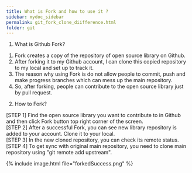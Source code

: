 ```yaml
---
title: What is Fork and how to use it ?
sidebar: mydoc_sidebar
permalink: git_fork_clone_diifference.html
folder: git
---
```


1. What is Github Fork?

1) Fork creates a copy of the repository of open source library on Github.  
2) After forking it to my Github account, I can clone this copied repository to my local and set up to track it.  
3) The reason why using Fork is do not allow people to commit, push and make progress branches which can mess up the main repository.  
4) So, after forking, people can contribute to the open source library just by pull request.  

2. How to Fork?

[STEP 1] Find the open source library you want to contribute to in Github and then click Fork button top right corner of the screen.  
[STEP 2] After a successful Fork, you can see new library repository is added to your account. Clone it to your local.  
[STEP 3] In the new cloned repository, you can check its remote status.  
[STEP 4] To get sync with original main repository, you need to clone main repository using "git remote add upstream".  


{% include image.html file="forkedSuccess.png" %}